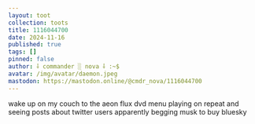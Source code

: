```yaml
---
layout: toot
collection: toots
title: 1116044700
date: 2024-11-16
published: true
tags: []
pinned: false
author: ⸸ commander ░ nova ⸸ :~$
avatar: /img/avatar/daemon.jpeg
mastodon: https://mastodon.online/@cmdr_nova/1116044700
---
```


wake up on my couch to the aeon flux dvd menu playing on repeat and seeing posts about twitter users apparently begging musk to buy bluesky
